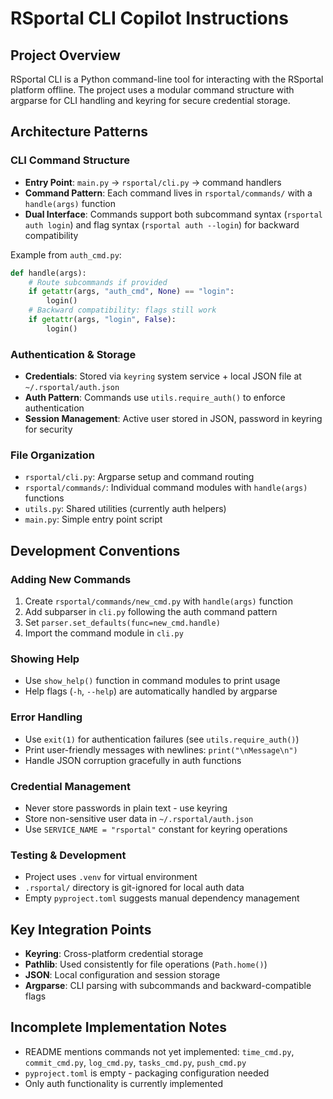 # RSportal CLI Copilot Instructions

## Project Overview
RSportal CLI is a Python command-line tool for interacting with the RSportal platform offline. The project uses a modular command structure with argparse for CLI handling and keyring for secure credential storage.

## Architecture Patterns

### CLI Command Structure
- **Entry Point**: `main.py` → `rsportal/cli.py` → command handlers
- **Command Pattern**: Each command lives in `rsportal/commands/` with a `handle(args)` function
- **Dual Interface**: Commands support both subcommand syntax (`rsportal auth login`) and flag syntax (`rsportal auth --login`) for backward compatibility

Example from `auth_cmd.py`:
```python
def handle(args):
    # Route subcommands if provided
    if getattr(args, "auth_cmd", None) == "login":
        login()
    # Backward compatibility: flags still work  
    if getattr(args, "login", False):
        login()
```

### Authentication & Storage
- **Credentials**: Stored via `keyring` system service + local JSON file at `~/.rsportal/auth.json`
- **Auth Pattern**: Commands use `utils.require_auth()` to enforce authentication
- **Session Management**: Active user stored in JSON, password in keyring for security

### File Organization
- `rsportal/cli.py`: Argparse setup and command routing
- `rsportal/commands/`: Individual command modules with `handle(args)` functions
- `utils.py`: Shared utilities (currently auth helpers)
- `main.py`: Simple entry point script

## Development Conventions

### Adding New Commands
1. Create `rsportal/commands/new_cmd.py` with `handle(args)` function
2. Add subparser in `cli.py` following the auth command pattern
3. Set `parser.set_defaults(func=new_cmd.handle)`
4. Import the command module in `cli.py`

### Showing Help
- Use `show_help()` function in command modules to print usage
- Help flags (`-h`, `--help`) are automatically handled by argparse

### Error Handling
- Use `exit(1)` for authentication failures (see `utils.require_auth()`)
- Print user-friendly messages with newlines: `print("\nMessage\n")`
- Handle JSON corruption gracefully in auth functions

### Credential Management
- Never store passwords in plain text - use keyring
- Store non-sensitive user data in `~/.rsportal/auth.json`
- Use `SERVICE_NAME = "rsportal"` constant for keyring operations

### Testing & Development
- Project uses `.venv` for virtual environment
- `.rsportal/` directory is git-ignored for local auth data
- Empty `pyproject.toml` suggests manual dependency management

## Key Integration Points
- **Keyring**: Cross-platform credential storage
- **Pathlib**: Used consistently for file operations (`Path.home()`)
- **JSON**: Local configuration and session storage
- **Argparse**: CLI parsing with subcommands and backward-compatible flags

## Incomplete Implementation Notes
- README mentions commands not yet implemented: `time_cmd.py`, `commit_cmd.py`, `log_cmd.py`, `tasks_cmd.py`, `push_cmd.py`
- `pyproject.toml` is empty - packaging configuration needed
- Only auth functionality is currently implemented